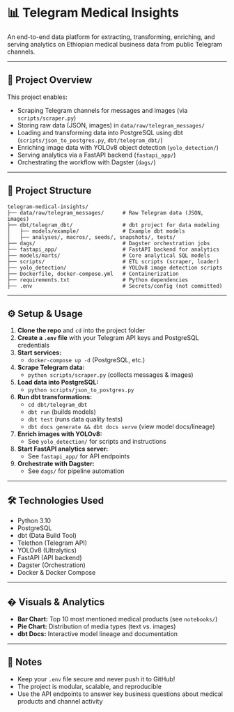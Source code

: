 
# 📊 Telegram Medical Insights

An end-to-end data platform for extracting, transforming, enriching, and serving analytics on Ethiopian medical business data from public Telegram channels.

---

## 📝 Project Overview

This project enables:
- Scraping Telegram channels for messages and images (via `scripts/scraper.py`)
- Storing raw data (JSON, images) in `data/raw/telegram_messages/`
- Loading and transforming data into PostgreSQL using dbt (`scripts/json_to_postgres.py`, `dbt/telegram_dbt/`)
- Enriching image data with YOLOv8 object detection (`yolo_detection/`)
- Serving analytics via a FastAPI backend (`fastapi_app/`)
- Orchestrating the workflow with Dagster (`dags/`)

---

## 📂 Project Structure

```
telegram-medical-insights/
├── data/raw/telegram_messages/      # Raw Telegram data (JSON, images)
├── dbt/telegram_dbt/                # dbt project for data modeling
│   ├── models/example/              # Example dbt models
│   ├── analyses/, macros/, seeds/, snapshots/, tests/
├── dags/                            # Dagster orchestration jobs
├── fastapi_app/                     # FastAPI backend for analytics
├── models/marts/                    # Core analytical SQL models
├── scripts/                         # ETL scripts (scraper, loader)
├── yolo_detection/                  # YOLOv8 image detection scripts
├── Dockerfile, docker-compose.yml   # Containerization
├── requirements.txt                 # Python dependencies
├── .env                             # Secrets/config (not committed)
```

---

## ⚙️ Setup & Usage

1. **Clone the repo** and `cd` into the project folder
2. **Create a `.env` file** with your Telegram API keys and PostgreSQL credentials
3. **Start services:**
   - `docker-compose up -d` (PostgreSQL, etc.)
4. **Scrape Telegram data:**
   - `python scripts/scraper.py` (collects messages & images)
5. **Load data into PostgreSQL:**
   - `python scripts/json_to_postgres.py`
6. **Run dbt transformations:**
   - `cd dbt/telegram_dbt`
   - `dbt run` (builds models)
   - `dbt test` (runs data quality tests)
   - `dbt docs generate && dbt docs serve` (view model docs/lineage)
7. **Enrich images with YOLOv8:**
   - See `yolo_detection/` for scripts and instructions
8. **Start FastAPI analytics server:**
   - See `fastapi_app/` for API endpoints
9. **Orchestrate with Dagster:**
   - See `dags/` for pipeline automation

---

## 🛠️ Technologies Used

- Python 3.10
- PostgreSQL
- dbt (Data Build Tool)
- Telethon (Telegram API)
- YOLOv8 (Ultralytics)
- FastAPI (API backend)
- Dagster (Orchestration)
- Docker & Docker Compose

---

## � Visuals & Analytics

- **Bar Chart:** Top 10 most mentioned medical products (see `notebooks/`)
- **Pie Chart:** Distribution of media types (text vs. images)
- **dbt Docs:** Interactive model lineage and documentation

---

## 🔐 Notes

- Keep your `.env` file secure and never push it to GitHub!
- The project is modular, scalable, and reproducible
- Use the API endpoints to answer key business questions about medical products and channel activity